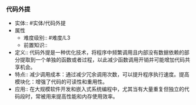 ###  代码外提 
- 实体:: #实体/代码外提 
- 属性
	- 难度级别:: #难度/L3 
	- 前置知识::
- 定义::  代码外提是一种优化技术，将程序中频繁调用且内部没有数据依赖的部分提取到一个单独的函数或者过程，以此减少函数调用开销并可能增加代码共享机会。
- 特点:: 减少调用成本：通过减少冗余调用次数，可以提升程序执行速度。提高模块化：增强了代码的可读性和重用性。
- 应用:: 在大规模软件开发和嵌入式系统编程中，尤其当有大量重复但独立的代码段时，常被用来提高性能和内存使用效率。